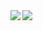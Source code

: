 <a href="https://github.com/anuraghazra/github-readme-stats">
  <img align="left" src="https://github-readme-stats.vercel.app/api?username=SkyeTheDemon&show_icons=true&bg_color=0,d5187f,c5298a,b33693&title_color=FFFFFF&icon_color=FFFFFF&text_color=FFFFFF&line_height=20&hide_border=true" />
</a>
<a href="https://github.com/anuraghazra/github-readme-stats">
  <img align="left" src="https://github-readme-stats.vercel.app/api/top-langs/?username=SkyeTheDemon&layout=compact&bg_color=0,b33693,9f3f9a,8b479d&title_color=FFFFFF&icon_color=FFFFFF&text_color=FFFFFF&hide_border=true" />
</a>
